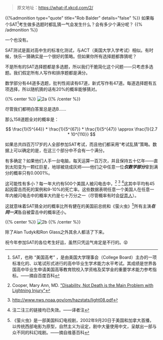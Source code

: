 >原文地址：https://what-if.xkcd.com/2/

{{%admonition type="quote" title="Rob Balder" details="false" %}}
如果每个SAT[^1]考生做多选题时都乱猜一气会发生什么？会有多少个满分呢？
{{% /admonition %}}

一个也没有。

SAT测试是面对高中生的标准化测试，与ACT（美国大学入学考试）相似。有时候，快乐一猜确实是一个很好的策略。但如果你所有选择题都靠猜呢？

不是所有的SAT选择题都是多选题，所以我们干脆简化这个问题——只考虑多选题。我们假定所有人写作和排序题都是满分。

数学部分有44道多选题，批判性阅读有67道，新式写作有47道。每道选择题有五项选择，所以随机猜的话有20%的概率能够猜对。

{{% center %}}
![2a](https://pic.imgdb.cn/item/62d01624f54cd3f937fefcc9.png "多选答题卡")
{{% /center %}}


尽管我们都明白答案总是选B……

那么158道题全对的概率是：

$$
\frac{1}{5^{44}} * \frac{1}{5^{67}} * \frac{1}{5^{47}} \approx \frac{1}{2.7 * 10^{110}}
$$

如果总共四百万17岁的人全部参加SAT考试，而且他们都采用“考试乱猜”策略。数据上可以确定的是，在这三个部分中不会有一个满分。

有多确定？如果他们人手一台电脑，每天运算一百万次，并且保持五十亿年——直到太阳变为一颗红巨星，地球被烧成灰烬——他们之中任意一位***仅数学部分***拿到满分的概率只有0.0001%。

这可能性有多小？每一年大约有500个美国人被闪电击中，[^2] [^3] [^4]这其中平均有45起因雷击而死的案例和9-10%的死亡率。这些数据表明任意一个美国人在任意一年内被闪电击中的概率大约是七十万分之一（尽管概率有时会[捉弄人](https://xkcd.com/795/)）。

这就意味着SAT猜全对的概率比所有健在的美国前总统和《萤火虫》[^5]所有主演***在同一天***各自被雷击中的概率还小。

{{% center %}}
![2b](https://pic.imgdb.cn/item/62d01624f54cd3f937fefccf.png "雷霆万钧！")
{{% /center %}}


除了Alan Tudyk和Ron Glass之外其余人都活了下来。

祝今年参加SAT的各位考生好运，虽然只凭运气肯定是不行的。:stuck_out_tongue_closed_eyes:

[^1]:SAT，也称 “美国高考” ，是由美国大学理事会（College Board）主办的一项标准化的、以笔试形式进行的高中毕业生学术能力水平考试。其成绩是世界各国高中毕业生申请美国高等教育院校入学资格及奖学金的重要学术能力参考指标。——摘自百度百科

[^2]: Cooper, Mary Ann, MD. ["Disability, Not Death is the Main Problem with Lightning Injury"](http://www.uic.edu/labs/lightninginjury/Disability.pdf)

[^3]:http://www.nws.noaa.gov/om/hazstats/light08.pdf 

[^4]:注二注三的链接均已失效。——译者注

[^5]:《萤火虫》是一部美国科幻电视剧，2002年9月20日于美国和加拿大首播，以传统西部电影为原型，自然主义为设定，剧中大量使用中文，呈献出一部与众不同的科幻戏剧。——摘自维基百科
